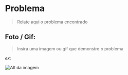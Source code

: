 # Problema

> Relate aqui o problema encontrado

## Foto / Gif: 

> Insira uma imagem ou gif que demonstre o problema

_ex:_ 

![Alt da imagem](https://source.unsplash.com/100x50)